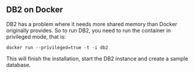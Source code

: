## DB2 on Docker

DB2 has a problem where it needs more shared memory than Docker
originally provides.  So to run DB2, you need to run the container in
privileged mode, that is:

    docker run --privileged=true -t -i db2

This will finish the installation, start the DB2 instance and create a
sample database.
